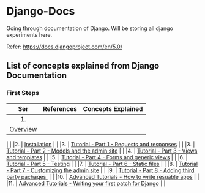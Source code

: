 # Django-Docs
Going through documentation of Django. Will be storing all django experiments here.

Refer: https://docs.djangoproject.com/en/5.0/

## List of concepts explained from Django Documentation

### First Steps

|Ser| References | Concepts Explained |
|:-:|------------|--------------------|
|1.
| [Overview](https://docs.djangoproject.com/en/5.0/intro/overview/)
|
|
|2.
| [Installation]()
|
|
|3.
| [Tutorial - Part 1 - Requests and responses](https://docs.djangoproject.com/en/5.0/intro/tutorial01/)
|
|
|3.
| [Tutorial - Part 2 - Models and the admin site]()
|
|
|4.
| [Tutorial - Part 3 - Views and templates]()
|
|
|5.
| [Tutorial - Part 4 - Forms and generic views]()
|
|
|6.
| [Tutorial - Part 5 - Testing]()
|
|
|7.
| [Tutorial - Part 6 - Static files]()
|
|
|8.
| [Tutorial - Part 7 - Customizing the admin site]()
|
|
|9.
| [Tutorial - Part 8 - Adding third party pachages.]()
|
|
|10.
| [Advanced Tutorials - How to write resuable apps]()
|
|
|11.
| [Advanced Tutorials - Writing your first patch for Django]()
|
|
